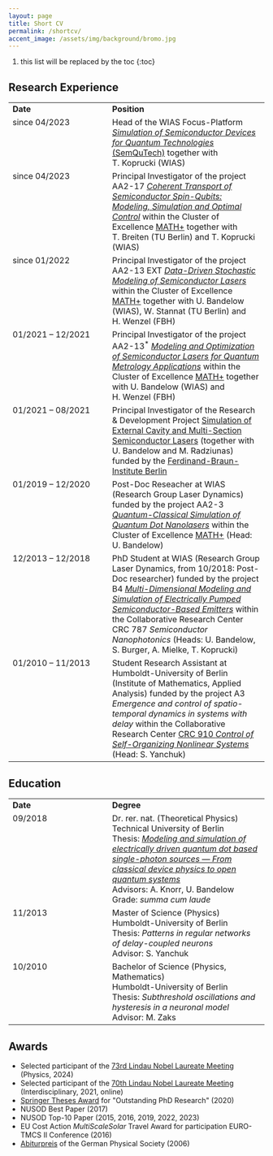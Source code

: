 ```yaml
---
layout: page
title: Short CV
permalink: /shortcv/
accent_image: /assets/img/background/bromo.jpg
---
```


<style type="text/css">
	td {
		vertical-align: top;
	}
	img.logo {
		height: 64px;
		margin-top: 20px;
		margin-right: 20px;
		margin-bottom: 10px;
	}
</style>


1. this list will be replaced by the toc
{:toc}



## Research Experience


<table width="100%">
	<tr>
		<td width="180px"><b>Date</b></td>
		<td><b>Position</b></td>
	</tr>
	<tr>
		<td>since 04/2023</td>
		<td>Head of the WIAS Focus-Platform <a href="https://www.wias-berlin.de/research/fps/fp2" target="_blank"><i>Simulation of Semiconductor Devices for Quantum Technologies</i> (SemQuTech)</a> together with T.&nbsp;Koprucki (WIAS)
		<!--<br />
		<img src="/assets/img/logos/wias.svg" class="logo"/>
		-->
		</td>
	</tr>
	<tr>
		<td>since 04/2023</td>
		<td>Principal Investigator of the project AA2-17 <a href="https://mathplus.de/research-2/application-areas/aa2-materials-light-devices/aa2-17/" target="_blank"><i>Coherent Transport of Semiconductor Spin-Qubits: Modeling, Simulation and Optimal Control</i></a> within the Cluster of Excellence <a href="http://www.mathplus.de" target="_blank">MATH+</a> together with T.&nbsp;Breiten (TU Berlin) and T.&nbsp;Koprucki (WIAS)
		<!--<br />
		<img src="/assets/img/logos/mathplus.svg" class="logo"/>
		<img src="/assets/img/logos/wias.svg" class="logo"/>
		<img src="/assets/img/logos/tu_berlin.svg" class="logo"/>
		-->
		</td>
	</tr>
	<tr>
		<td>since 01/2022</td>
		<td>Principal Investigator of the project AA2-13 EXT <a href="https://mathplus.de/research-2/application-areas/aa2-materials-light-devices/aa2-13/" target="_blank"><i>Data-Driven Stochastic Modeling of Semiconductor Lasers</i></a> within the Cluster of Excellence <a href="http://www.mathplus.de" target="_blank">MATH+</a> together with U.&nbsp;Bandelow (WIAS), W.&nbsp;Stannat (TU Berlin) and H.&nbsp;Wenzel (FBH)
		<!--<br />
		<img src="/assets/img/logos/mathplus.svg" class="logo"/>
		<img src="/assets/img/logos/wias.svg" class="logo"/>
		<img src="/assets/img/logos/tu_berlin.svg" class="logo"/>
		<img src="/assets/img/logos/fbh.svg" class="logo"/>
		-->
		</td>
	</tr>
	<tr>
		<td>01/2021 &ndash; 12/2021</td>
		<td>Principal Investigator of the project AA2-13<sup>&ast;</sup> <a href="https://mathplus.de/research-2/application-areas/aa2-materials-light-devices/aa2-13/" target="_blank"><i>Modeling and Optimization of Semiconductor Lasers for Quantum Metrology Applications</i></a> within the Cluster of Excellence <a href="http://www.mathplus.de" target="_blank">MATH+</a> together with U.&nbsp;Bandelow (WIAS) and H.&nbsp;Wenzel (FBH)
		<!--<br />
		<img src="/assets/img/logos/mathplus.svg" class="logo"/>
		<img src="/assets/img/logos/wias.svg" class="logo"/>
		<img src="/assets/img/logos/fbh.svg" class="logo"/>
		-->
		</td>        
	</tr>
	<tr>
		<td>01/2021 &ndash; 08/2021</td>
		<td>Principal Investigator of the Research &amp; Development Project <a href="https://www.wias-berlin.de/projects/SECMSSL/" target="_blank">Simulation of External Cavity and Multi-Section Semiconductor Lasers</a> (together with U.&nbsp;Bandelow and M.&nbsp;Radziunas) funded by the <a href="https://www.fbh-berlin.de" target="_blank">Ferdinand-Braun-Institute Berlin</a>
		<!--<br />
		<img src="/assets/img/logos/wias.svg" class="logo"/>
		<img src="/assets/img/logos/fbh.svg" class="logo"/>
		-->
		</td>
	</tr>
	<tr>
		<td>01/2019 &ndash; 12/2020</td>
		<td>Post-Doc Reseacher at WIAS (Research Group Laser Dynamics) 
        funded by the project AA2-3 <a href="https://mathplus.de/research-2/application-areas/aa2-nano-quantum-technologies/aa2-3/" target="_blank"><i>Quantum-Classical Simulation of Quantum Dot Nanolasers</i></a> within the Cluster of Excellence <a href="http://www.mathplus.de" target="_blank">MATH+</a> (Head: U.&nbsp;Bandelow)
		<!--<br />
		<img src="/assets/img/logos/mathplus.svg" class="logo"/>
		<img src="/assets/img/logos/wias.svg" class="logo"/>
		-->
		</td>
	</tr>
	<tr>
		<td>12/2013 &ndash; 12/2018</td>
		<td>PhD Student at WIAS (Research Group Laser Dynamics, from 10/2018: Post-Doc researcher) funded by the project B4 <i><a href="https://www.wias-berlin.de/projects/sfb787-b4" target="_blank">Multi-Dimensional Modeling and Simulation of Electrically Pumped Semiconductor-Based Emitters</a></i> within the Collaborative Research Center CRC 787 <i>Semiconductor Nanophotonics</i> (Heads: U.&nbsp;Bandelow, S.&nbsp;Burger, A.&nbsp;Mielke, T.&nbsp;Koprucki)
		<!--
		<br />
		<img src="/assets/img/logos/sfb787.svg" class="logo"/>
		<img src="/assets/img/logos/wias.svg" class="logo"/>
		<img src="/assets/img/logos/zib.svg" class="logo"/>
		-->
		</td>
	</tr>
	<tr>
		<td>01/2010 &ndash; 11/2013</td>
		<td>Student Research Assistant at Humboldt-University of Berlin (Institute of Mathematics, Applied Analysis) funded by the project A3 <i>Emergence and control of spatio-temporal dynamics in systems with delay</i> within the Collaborative Research Center <a href="https://www.tu.berlin/itp/sfb910" target="_blank">CRC 910 <i>Control of Self-Organizing Nonlinear Systems</i></a> (Head: S.&nbsp;Yanchuk)
		<!--<br />
		<img src="/assets/img/logos/sfb910.png" class="logo"/>
		<img src="/assets/img/logos/hu_berlin.svg" class="logo"/>
		-->
		</td>
	</tr>
</table>



## Education

<table width="100%">
	<tr>
		<td width="180px"><b>Date</b></td>
		<td><b>Degree</b></td>
	</tr>
	<tr>
		<td>09/2018</td>
		<td>Dr. rer. nat. (Theoretical Physics)<br />
			Technical University of Berlin<br />
			Thesis: <a href="http://dx.doi.org/10.14279/depositonce-7516" target="_blank"><i>Modeling and simulation of electrically driven quantum dot based single-photon sources &mdash; From classical device physics to open quantum systems</i></a><br />
            Advisors: A.&nbsp;Knorr, U.&nbsp;Bandelow<br />
			Grade: <i>summa cum laude</i>
			<!--<br />
			<img src="/assets/img/logos/tu_berlin.svg" class="logo"/>
			-->
		</td>		
	</tr>
	<tr>
		<td>11/2013</td>
		<td>Master of Science (Physics)<br />
			Humboldt-University of Berlin<br />
			Thesis: <i>Patterns in regular networks of delay-coupled neurons</i><br />
            Advisor: S.&nbsp;Yanchuk
			<!--<br />
			<img src="/assets/img/logos/hu_berlin.svg" class="logo"/>
			-->
		</td>
	</tr>
	<tr>
		<td>10/2010</td>
		<td>Bachelor of Science (Physics, Mathematics)<br />
			Humboldt-University of Berlin<br />
			Thesis: <i>Subthreshold oscillations and hysteresis in a neuronal model</i><br />
            Advisor: M.&nbsp;Zaks
			<!--<br />
			<img src="/assets/img/logos/hu_berlin.svg" class="logo"/>
			-->			
		</td>
	</tr>
</table>



## Awards

<ul>
	<li>Selected participant of the <a href="https://www.lindau-nobel.org/" target="_blank">73rd Lindau Nobel Laureate Meeting</a>
		(Physics, 2024)</li>
	<li>Selected participant of the <a href="https://www.lindau-nobel.org/" target="_blank">70th Lindau Nobel Laureate Meeting</a>
		(Interdisciplinary, 2021, online)</li>
	<li><a href="https://www.springer.com/gp/book/9783030395421" target="_blank">Springer Theses Award</a> for "Outstanding PhD
		Research" (2020)</li>
	<li>NUSOD Best Paper (2017)</li>
	<li>NUSOD Top-10 Paper (2015, 2016, 2019, 2022, 2023)</li>
	<li>EU Cost Action <i>MultiScaleSolar</i> Travel Award for participation EURO-TMCS II Conference (2016)</li>
	<li><a href="https://www.dpg-physik.de/auszeichnungen/dpg-preise/abiturpreis/" target="_blank">Abiturpreis</a> of the German
		Physical Society (2006)</li>
</ul>
